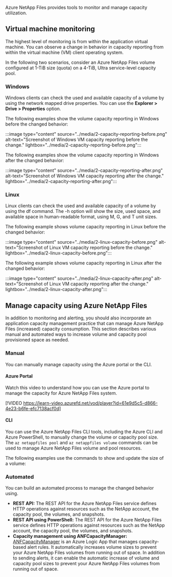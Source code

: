 Azure NetApp Files provides tools to monitor and manage capacity utilization. 

## Virtual machine monitoring 

The highest level of monitoring is from within the application virtual machine. You can observe a change in behavior in capacity reporting from within the virtual machine (VM) client operating system.

In the following two scenarios, consider an Azure NetApp Files volume configured at 1-TiB size (quota) on a 4-TiB, Ultra service-level capacity pool.

### Windows

Windows clients can check the used and available capacity of a volume by using the network mapped drive properties. You can use the **Explorer > Drive > Properties** option.

The following examples show the volume capacity reporting in Windows before the changed behavior:

:::image type="content" source="../media/2-capacity-reporting-before.png" alt-text="Screenshot of Windows VM capacity reporting before the change." lightbox="../media/2-capacity-reporting-before.png":::

The following examples show the volume capacity reporting in Windows after the changed behavior:

:::image type="content" source="../media/2-capacity-reporting-after.png" alt-text="Screenshot of Windows VM capacity reporting after the change." lightbox="../media/2-capacity-reporting-after.png":::

### Linux

Linux clients can check the used and available capacity of a volume by using the df command. The -h option will show the size, used space, and available space in human-readable format, using M, G, and T unit sizes.

The following example shows volume capacity reporting in Linux before the changed behavior:

:::image type="content" source="../media/2-linux-capacity-before.png" alt-text="Screenshot of Linux VM capacity reporting before the change." lightbox="../media/2-linux-capacity-before.png":::

The following example shows volume capacity reporting in Linux after the changed behavior:

:::image type="content" source="../media/2-linux-capacity-after.png" alt-text="Screenshot of Linux VM capacity reporting after the change." lightbox="../media/2-linux-capacity-after.png":::

## Manage capacity using Azure NetApp Files 

In addition to monitoring and alerting, you should also incorporate an application capacity management practice that can manage Azure NetApp Files (increased) capacity consumption. This section describes various manual and automated ways to increase volume and capacity pool provisioned space as needed.

### Manual

You can manually manage capacity using the Azure portal or the CLI. 

#### Azure Portal

Watch this video to understand how you can use the Azure portal to manage the capacity for Azure NetApp Files system.

[!VIDEO https://learn-video.azurefd.net/vod/player?id=61e9d5c5-d866-4e23-b6fe-efc7138acf0d]

#### CLI 

You can use the Azure NetApp Files CLI tools, including the Azure CLI and Azure PowerShell, to manually change the volume or capacity pool size. The `az netappfiles pool` and `az netappfiles volume` commands can be used to manage Azure NetApp Files volume and pool resources.

The following examples use the commands to show and update the size of a volume:

<!-- images -->

### Automated

You can build an automated process to manage the changed behavior using. 

- **REST API:** The REST API for the Azure NetApp Files service defines HTTP operations against resources such as the NetApp account, the capacity pool, the volumes, and snapshots.
- **REST API using PowerShell:** The REST API for the Azure NetApp Files service defines HTTP operations against resources such as the NetApp account, the capacity pool, the volumes, and snapshots.
- **Capacity management using ANFCapacityManager:** [ANFCapacityManager](https://github.com/ANFTechTeam/ANFCapacityManager) is an Azure Logic App that manages capacity-based alert rules. It automatically increases volume sizes to prevent your Azure NetApp Files volumes from running out of space. In addition to sending alerts, it can enable the automatic increase of volume and capacity pool sizes to prevent your Azure NetApp Files volumes from running out of space.
